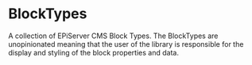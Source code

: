 # BlockTypes
A collection of EPiServer CMS Block Types.  The BlockTypes are unopinionated meaning that the user of the library is responsible for the display and styling of the block properties and data.

